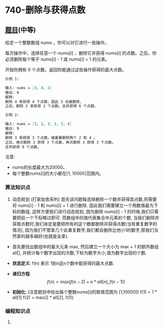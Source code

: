# 740-删除与获得点数

## [题目](https://leetcode-cn.com/problems/delete-and-earn/)(中等)

给定一个整数数组 nums ，你可以对它进行一些操作。

每次操作中，选择任意一个 nums[i] ，删除它并获得 nums[i] 的点数。之后，你必须删除每个等于 nums[i] - 1 或 nums[i] + 1 的元素。

开始你拥有 0 个点数。返回你能通过这些操作获得的最大点数。

~~~markdown
示例 1:

输入: nums = [3, 4, 2]
输出: 6
解释: 
删除 4 来获得 4 个点数，因此 3 也被删除。
之后，删除 2 来获得 2 个点数。总共获得 6 个点数。

示例 2:

输入: nums = [2, 2, 3, 3, 3, 4]
输出: 9
解释: 
删除 3 来获得 3 个点数，接着要删除两个 2 和 4 。
之后，再次删除 3 获得 3 个点数，再次删除 3 获得 3 个点数。
总共获得 9 个点数。
~~~

注意:
- nums的长度最大为20000。
- 每个整数nums[i]的大小都在[1, 10000]范围内。

### 算法知识点
1. 动态规划 (打家劫舍系列)
首先该问题每选择删除一个数并获得其点数,则需要将 nums[i] - 1 和 nums[i] + 1 进行删除. 因此我们需要建立一个用数值最为下标的数组, 这样方便我们进行动态规划, 因为删除 nums[i] - 1 的时候,我们只需要把前一个下标略过即可. 而数组中的值代表集合中元素的个数, 当我们删除并获取点数时,我们肯定是要把所有的这个数都删除并获得点数(当有重复数字的情况), 因为我们不管拿几个此重复数字,我们都会删除比他小1的数字,那我们当然拿的越多越好(也就是全拿).

- 首先要找出数组中的最大元素 max, 然后建立一个大小为 max + 1 的额外数组 all[], 并统计每个数字出现的次数,下标为数字大小,值为数字出现的个数.

- **状态定义**: f(n) 表示 1到n这n个数中能获得的最大点数.

- **递归方程**: 
$$
f(n) = max(f(n-2) + n * all[n], f(n-1))
$$

- **初始化**: 
(注意题目中给出每个整数nums[i]的取值范围为 [1,10000])
f(1) = 1 * all[1]
f(2) = max(2 * all[2], f(1))


### 编程知识点
1. 